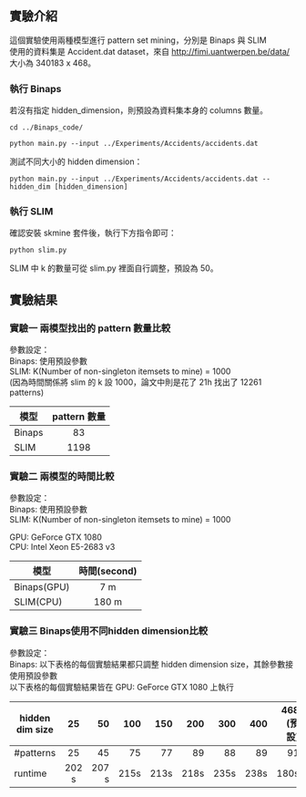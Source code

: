 ## 實驗介紹
這個實驗使用兩種模型進行 pattern set mining，分別是 Binaps 與 SLIM  
使用的資料集是 Accident.dat dataset，來自  http://fimi.uantwerpen.be/data/ 
大小為 340183 x 468。


### 執行 Binaps
若沒有指定 hidden_dimension，則預設為資料集本身的 columns 數量。
```
cd ../Binaps_code/  

python main.py --input ../Experiments/Accidents/accidents.dat
```

測試不同大小的 hidden dimension：
```
python main.py --input ../Experiments/Accidents/accidents.dat --hidden_dim [hidden_dimension]
```  

### 執行 SLIM
確認安裝 skmine 套件後，執行下方指令即可：
```
python slim.py 
```
SLIM 中 k 的數量可從 slim.py 裡面自行調整，預設為 50。

## 實驗結果

### 實驗一 兩模型找出的 pattern 數量比較
參數設定：  
Binaps: 使用預設參數  
SLIM: K(Number of non-singleton itemsets to mine) = 1000  
(因為時間關係將 slim 的 k 設 1000，論文中則是花了 21h 找出了 12261 patterns)

| 模型 | pattern 數量 |
|-------|:-----:|
| Binaps|  83  |
| SLIM  |  1198  |


### 實驗二 兩模型的時間比較
參數設定：  
Binaps: 使用預設參數  
SLIM: K(Number of non-singleton itemsets to mine) = 1000  

GPU: GeForce GTX 1080  
CPU: Intel Xeon E5-2683 v3  

|  模型 | 時間(second) |
|-------|:-----:|
| Binaps(GPU) | 7 m |
| SLIM(CPU)   | 180 m |

### 實驗三 Binaps使用不同hidden dimension比較
參數設定：  
Binaps: 以下表格的每個實驗結果都只調整 hidden dimension size，其餘參數接使用預設參數  
以下表格的每個實驗結果皆在 GPU: GeForce GTX 1080 上執行  

|  hidden dim size | 25 | 50 | 100 | 150 | 200 | 300 | 400 | 468 (預設) | 1000 | 2000 | 3000
|-------|:-----:|-----:|-----:|-----:|-----:|-----:|-----:|-----:|-----:|-----:|-----:|
| #patterns | 25 | 45 | 75 | 77 | 89 | 88 | 89 | 91 | 115 | 48 | 35 |
| runtime   | 202 s | 207 s | 215s | 213s | 218s | 235s | 238s | 180s | 300s | 600s | 720s |
